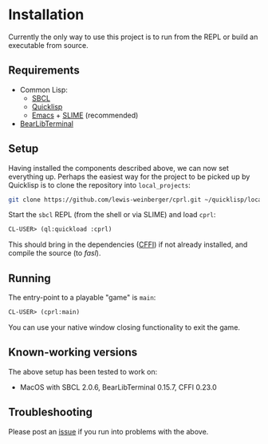 # Installation

Currently the only way to use this project is to run from the REPL or build an executable from source. 

## Requirements

- Common Lisp:
  - [SBCL](http://www.sbcl.org/getting.html)
  - [Quicklisp](https://www.quicklisp.org/beta/)
  - [Emacs](https://www.gnu.org/software/emacs/) + [SLIME](https://common-lisp.net/project/slime/) (recommended)
- [BearLibTerminal](http://foo.wyrd.name/en:bearlibterminal)

## Setup
Having installed the components described above, we can now set everything up. Perhaps the easiest way for the project to be picked up by Quicklisp is to clone the repository into `local_projects`:

```sh
git clone https://github.com/lewis-weinberger/cprl.git ~/quicklisp/local_projects/cprl
```

Start the `sbcl` REPL (from the shell or via SLIME) and load `cprl`:

```lisp
CL-USER> (ql:quickload :cprl)
```

This should bring in the dependencies ([CFFI](https://common-lisp.net/project/cffi/)) if not already installed, and compile the source (to *fasl*).

## Running
The entry-point to a playable "game" is `main`:

```lisp
CL-USER> (cprl:main)
```

You can use your native window closing functionality to exit the game.

## Known-working versions
The above setup has been tested to work on:

- MacOS with SBCL 2.0.6, BearLibTerminal 0.15.7, CFFI 0.23.0

## Troubleshooting

Please post an [issue](https://github.com/lewis-weinberger/cprl/issues) if you run into problems with the above.
